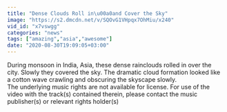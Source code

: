 ```yaml
---
title: "Dense Clouds Roll in\u00a0and Cover the Sky"
image: "https://s2.dmcdn.net/v/SQOvG1VHpqx7OhMiu/x240"
vid_id: "x7vswgg"
categories: "news"
tags: ["amazing","asia","awesome"]
date: "2020-08-30T19:09:05+03:00"
---
```

During monsoon in India, Asia, these dense rainclouds rolled in over the city. Slowly they covered the sky. The dramatic cloud formation looked like a cotton wave crawling and obscuring the skyscape slowly.  <br>The underlying music rights are not available for license. For use of the video with the track(s) contained therein, please contact the music publisher(s) or relevant rights holder(s)
